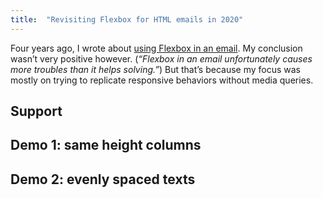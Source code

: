 ```yaml
---
title:  "Revisiting Flexbox for HTML emails in 2020"
---
```


Four years ago, I wrote about [using Flexbox in an email](/2016/using-flexbox-in-an-email/). My conclusion wasn’t very positive however. (_“Flexbox in an email unfortunately causes more troubles than it helps solving.”_) But that’s because my focus was mostly on trying to replicate responsive behaviors without media queries. 

## Support

## Demo 1: same height columns

## Demo 2: evenly spaced texts